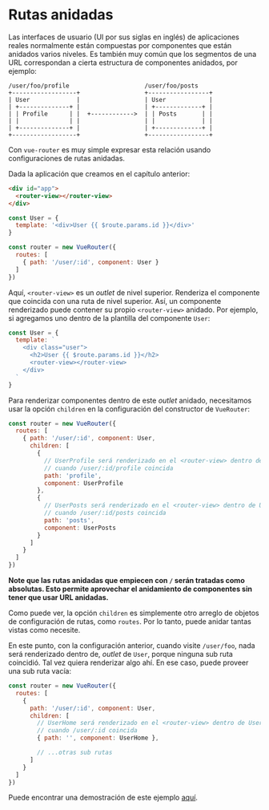 # Rutas anidadas

Las interfaces de usuario (UI por sus siglas en inglés) de aplicaciones reales normalmente están compuestas por componentes que están anidados varios niveles. Es también muy común que los segmentos de una URL correspondan a cierta estructura de componentes anidados, por ejemplo:

```
/user/foo/profile                     /user/foo/posts
+------------------+                  +-----------------+
| User             |                  | User            |
| +--------------+ |                  | +-------------+ |
| | Profile      | |  +------------>  | | Posts       | |
| |              | |                  | |             | |
| +--------------+ |                  | +-------------+ |
+------------------+                  +-----------------+
```

Con `vue-router` es muy simple expresar esta relación usando configuraciones de rutas anidadas.

Dada la aplicación que creamos en el capítulo anterior:

``` html
<div id="app">
  <router-view></router-view>
</div>
```

``` js
const User = {
  template: '<div>User {{ $route.params.id }}</div>'
}

const router = new VueRouter({
  routes: [
    { path: '/user/:id', component: User }
  ]
})
```

Aquí, `<router-view>` es un _outlet_ de nivel superior. Renderiza el componente que coincida con una ruta de nivel superior. Así, un componente renderizado puede contener su propio `<router-view>` anidado. Por ejemplo, si agregamos uno dentro de la plantilla del componente `User`:

``` js
const User = {
  template: `
    <div class="user">
      <h2>User {{ $route.params.id }}</h2>
      <router-view></router-view>
    </div>
  `
}
```

Para renderizar componentes dentro de este _outlet_ anidado, necesitamos usar la opción `children` en la configuración del constructor de `VueRouter`:

``` js
const router = new VueRouter({
  routes: [
    { path: '/user/:id', component: User,
      children: [
        {
          // UserProfile será renderizado en el <router-view> dentro de User
          // cuando /user/:id/profile coincida
          path: 'profile',
          component: UserProfile
        },
        {
          // UserPosts será renderizado en el <router-view> dentro de User
          // cuando /user/:id/posts coincida
          path: 'posts',
          component: UserPosts
        }
      ]
    }
  ]
})
```

**Note que las rutas anidadas que empiecen con `/` serán tratadas como absolutas. Esto permite aprovechar el anidamiento de componentes sin tener que usar URL anidadas.**

Como puede ver, la opción `children` es simplemente otro arreglo de objetos de configuración de rutas, como `routes`. Por lo tanto, puede anidar tantas vistas como necesite.

En este punto, con la configuración anterior, cuando visite `/user/foo`, nada será renderizado dentro de, _outlet_ de  `User`, porque ninguna sub ruta coincidió. Tal vez quiera renderizar algo ahí. En ese caso, puede proveer una sub ruta vacía:

``` js
const router = new VueRouter({
  routes: [
    {
      path: '/user/:id', component: User,
      children: [
        // UserHome será renderizado en el <router-view> dentro de User
        // cuando /user/:id coincida
        { path: '', component: UserHome },

        // ...otras sub rutas
      ]
    }
  ]
})
```

Puede encontrar una demostración de este ejemplo [aquí](http://jsfiddle.net/yyx990803/L7hscd8h/).

